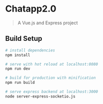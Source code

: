 # Chatapp2.0

> A Vue.js and Express project

## Build Setup

``` bash
# install dependencies
npm install

# serve with hot reload at localhost:8080
npm run dev

# build for production with minification
npm run build

# serve express backend at localhost:3000
node server-express-socketio.js
```
